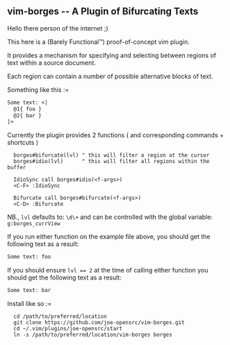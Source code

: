## vim-borges -- A Plugin of Bifurcating Texts

Hello there person of the internet ;)

This here is a (Barely Functional™) proof-of-concept vim plugin.

It provides a mechanism for specifying and selecting between 
regions of text within a source document.  

Each region can contain a number of possible alternative blocks of text. 

Something like this :=

```txt
Some text: <|
  @1{ foo }
  @2{ bar }
|>
```

Currently the plugin provides 2 functions ( and corresponding commands + shortcuts )

```
  borges#bifurcate(lvl) " this will filter a region at the cursor 
  borges#idio(lvl)      " this will filter all regions within the buffer
  
  IdioSync call borges#idio(<f-args>)
  <C-F> :IdioSync 

  Bifurcate call borges#bifurcate(<f-args>)
  <C-D> :Bifurcate 
```

NB., `lvl` defaults to: `\d\+`
and can be controlled with the global variable: `g:borges_currView`

If you run either function on the example file above, you
should get the following text as a result:

```txt
Some text: foo
```

If you should ensure `lvl == 2` at the time of calling either function
you should get the following text as a result:

```txt
Some text: bar 
```

Install like so :=

```
  cd /path/to/preferred/location
  git clone https://github.com/joe-opensrc/vim-borges.git
  cd ~/.vim/plugins/joe-opensrc/start
  ln -s /path/to/preferred/location/vim-borges borges 
```

